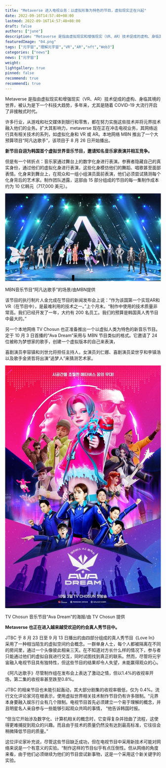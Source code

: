 ```yaml
---
title: "Metaverse 进入电视业务：以虚拟形象为特色的节目，虚拟现实正在兴起"
date: 2022-09-16T14:57:40+08:00
lastmod: 2022-09-16T14:57:40+08:00
draft: false
authors: ["june"]
description: "Metaverse 是指由虚拟现实和增强现实（VR、AR）技术促成的虚构、身临其境的世界，被认为是下一个科技大趋势，多年来，尤其是随着 COVID-19 大流行开启了非接触式时代。"
featuredImage: "04.png"
tags: ["元宇宙","理解元宇宙","VR","AR","nft","Web3"]
categories: ["news"]
news: ["元宇宙"]
weight: 
lightgallery: true
pinned: false
recommend: true
recommend1: true
---
```


Metaverse 是指由虚拟现实和增强现实（VR、AR）技术促成的虚构、身临其境的世界，被认为是下一个科技大趋势，多年来，尤其是随着 COVID-19 大流行开启了非接触式时代。

许多行业，从游戏和社交媒体到银行和零售，都在努力实施这些技术并将元界技术融入他们的业务。扩大其影响力，metaverse 现在正在冲击电视业务，其网络运行具有相关技术的系列，如虚拟化身和 VR 或 AR。本地网络 MBN 推出了一个大预算项目“阿凡达歌手”，该项目于 8 月 26 日开始播出。

**新节目自诩为韩国首个虚拟世界音乐节目，邀请知名音乐家表演并相互竞争。**

但是有一个转折点：音乐家通过舞台上的数字化身进行表演。参赛者隐藏自己的真实身份，通过他们的虚拟化身进行表演，这些化身模仿他们的舞蹈、唱歌甚至面部表情。化身来到舞台上，在观众和一组小组演员面前表演，他们必须尝试猜测每个化身背后的艺术家。制作团队透露，这部由 15 部分组成的节目的每一集制作成本约为 10 亿韩元（717,000 美元）。

![Metaverse](01.jpg)

MBN音乐节目“阿凡达歌手”的场景/由MBN提供



该节目的执行制片人金允成在节目的新闻发布会上说：“作为该国第一个实现AR和VR（在节目中），是最难利用的技术之一。”上个月末。“制作中使用的技术质量非常高。我们已经开发了一年，大约有 200 名员工。我们的预算是韩国真人秀节目中最大的。”

另一个本地网络 TV Chosun 也正准备推出一个以虚拟人类为特色的新音乐节目。定于 10 月 3 日首播的“Ava Dream”采用与 MBN 节目类似的格式。它邀请了 24 位被称为梦想家的歌手，创建一个虚拟版本的自己来表演，

喜剧演员李容镇和刘世允将担任主持人，女演员刘仁娜、喜剧演员梁世亨和李镇浩以及歌手金贤哲将出演“追梦人”来猜测艺术家。

![Metaverse](02.jpg)

TV Chosun 音乐节目“Ava Dream”的海报/由 TV Chosun 提供 



**Metaverse 也正在进入越来越受欢迎的约会真人秀节目中。**

JTBC 于 8 月 23 日至 9 月 13 日播出的由四部分组成的真人秀节目《Love In》采用了一种相当陌生的虚拟空间约会概念。一群单身人士，每个人都被隔离在不同的房间里，通过一个头像彼此相亲三天。在不知道对方长什么样的情况下，参与者只能通过他们的虚拟自我进行交互，同时试图找到真正的联系。然而，尽管将元宇宙融入电视节目具有独特性，但这些节目的结果却令人失望，未能赢得观众的心。


《阿凡达歌手》尽管制作组在发布会上表达了激动之情，但以1.4%的收视率开场，第二集的收视率甚至跌至0.8%。

JTBC 的相亲节目也未能引起轰动，其大部分剧集的收视率极低，仅为 0.4%。流行文化评论家河在根表示，使用虚拟世界相关技术制作节目仍有许多限制。“元界本身要融入娱乐行业有几个限制。电视节目首先必须建立一个易于理解的概念，并且明星名人亲自参与一些能够引起观众共鸣的事情， “他告诉韩国时报。

“但当它开始涉及数字化、计算机相关的概念时，它变得复杂并扭曲了流程，这使得更难捕捉到观众的兴趣。而且由于技术的质量仍然没有达到最高标准，它往往会稍微降低节目的质量。”

这位评论家补充说，尽管这些节目缺乏成功，但在电视节目中采用新技术可能对网络来说是一个有意义的实验。“制作这样的节目似乎有点压倒性。但从网络的角度来看，由于他们必须继续为他们的节目尝试新事物，这是一个采用这个新关键字的实验。